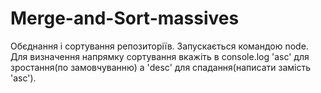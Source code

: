 # Merge-and-Sort-massives
Обєднання і сортування репозиторіїв. Запускається командою node. Для визначення напрямку сортування вкажіть в console.log 'asc' для зростання(по замовчуванню) а 'desc' для спадання(написати замість 'asc').
